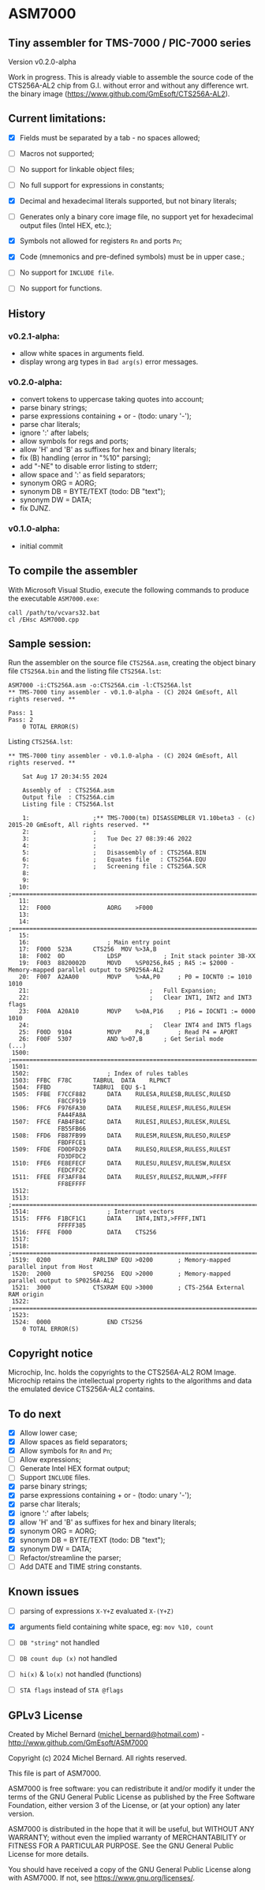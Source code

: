 ASM7000
=======

Tiny assembler for TMS-7000 / PIC-7000 series
---------------------------------------------

Version v0.2.0-alpha

Work in progress. This is already viable to assemble the source code
of the CTS256A-AL2 chip from G.I. without error and without any difference
wrt. the binary image (https://www.github.com/GmEsoft/CTS256A-AL2).


Current limitations:
--------------------

- [x] Fields must be separated by a tab - no spaces allowed;
- [ ] Macros not supported;
- [ ] No support for linkable object files;
- [ ] No full support for expressions in constants;
- [x] Decimal and hexadecimal literals supported, but not binary literals;
- [ ] Generates only a binary core image file, no support yet for hexadecimal output files (Intel HEX, etc.);
- [x] Symbols not allowed for registers `Rn` and ports `Pn`;
- [x] Code (mnemonics and pre-defined symbols) must be in upper case.;
- [ ] No support for `INCLUDE file`.
- [ ] No support for functions.


History
-------

### v0.2.1-alpha:
- allow white spaces in arguments field.
- display wrong arg types in `Bad arg(s)` error messages.

### v0.2.0-alpha:
- convert tokens to uppercase taking quotes into account;
- parse binary strings;
- parse expressions containing + or - (todo: unary '-');
- parse char literals;
- ignore ':' after labels;
- allow symbols for regs and ports;
- allow 'H' and 'B' as suffixes for hex and binary literals;
- fix (B) handling (error in "%10" parsing);
- add "-NE" to disable error listing to stderr;
- allow space and ':' as field separators;
- synonym ORG = AORG;
- synonym DB = BYTE/TEXT (todo: DB "text");
- synonym DW = DATA;
- fix DJNZ.

### v0.1.0-alpha: 
- initial commit

To compile the assembler
------------------------

With Microsoft Visual Studio, execute the following commands to produce the executable `ASM7000.exe`:
````
call /path/to/vcvars32.bat
cl /EHsc ASM7000.cpp
````

Sample session:
---------------

Run the assembler on the source file `CTS256A.asm`, creating the object binary file `CTS256A.bin` 
and the listing file `CTS256A.lst`:

````
ASM7000 -i:CTS256A.asm -o:CTS256A.cim -l:CTS256A.lst
** TMS-7000 tiny assembler - v0.1.0-alpha - (C) 2024 GmEsoft, All rights reserved. **

Pass: 1
Pass: 2
    0 TOTAL ERROR(S)
````

Listing `CTS256A.lst`:

````
** TMS-7000 tiny assembler - v0.1.0-alpha - (C) 2024 GmEsoft, All rights reserved. **

	Sat Aug 17 20:34:55 2024

	Assembly of  : CTS256A.asm
	Output file  : CTS256A.cim
	Listing file : CTS256A.lst

    1:                  ;** TMS-7000(tm) DISASSEMBLER V1.10beta3 - (c) 2015-20 GmEsoft, All rights reserved. **
    2:                  ;
    3:                  ;	Tue Dec 27 08:39:46 2022
    4:                  ;
    5:                  ;	Disassembly of : CTS256A.BIN
    6:                  ;	Equates file   : CTS256A.EQU
    7:                  ;	Screening file : CTS256A.SCR
    8:                  
    9:                  
   10:                  ;==============================================================================
   11:                  
   12:  F000            	AORG	>F000
   13:                  
   14:                  ;==============================================================================
   15:                  
   16:                  	; Main entry point
   17:  F000  523A      CTS256	MOV	%>3A,B
   18:  F002  0D        	LDSP			; Init stack pointer 3B-XX
   19:  F003  8820002D  	MOVD	%SP0256,R45	; R45 := $2000 - Memory-mapped parallel output to SP0256A-AL2
   20:  F007  A2AA00    	MOVP	%>AA,P0		; P0 = IOCNT0 := 1010 1010
   21:                  				; 	Full Expansion;
   22:                  				;	Clear INT1, INT2 and INT3 flags
   23:  F00A  A20A10    	MOVP	%>0A,P16	; P16 = IOCNT1 := 0000 1010
   24:                  				;	Clear INT4 and INT5 flags
   25:  F00D  9104      	MOVP	P4,B		; Read P4 = APORT
   26:  F00F  5307      	AND	%>07,B		; Get Serial mode
(...)
 1500:                  ;==============================================================================
 1501:                  
 1502:                  	; Index of rules tables
 1503:  FFBC  F78C      TABRUL	DATA	RLPNCT
 1504:  FFBD            TABRU1	EQU	$-1
 1505:  FFBE  F7CCF882  	DATA	RULESA,RULESB,RULESC,RULESD
              F8CCF919
 1506:  FFC6  F976FA30  	DATA	RULESE,RULESF,RULESG,RULESH
              FA44FA8A
 1507:  FFCE  FAB4FB4C  	DATA	RULESI,RULESJ,RULESK,RULESL
              FB55FB66
 1508:  FFD6  FB87FB99  	DATA	RULESM,RULESN,RULESO,RULESP
              FBDFFCE1
 1509:  FFDE  FD0DFD29  	DATA	RULESQ,RULESR,RULESS,RULEST
              FD3DFDC2
 1510:  FFE6  FE8EFECF  	DATA	RULESU,RULESV,RULESW,RULESX
              FEDCFF2C
 1511:  FFEE  FF3AFF84  	DATA	RULESY,RULESZ,RULNUM,>FFFF
              FF8EFFFF
 1512:                  
 1513:                  ;==============================================================================
 1514:                  	; Interrupt vectors
 1515:  FFF6  F1BCF1C1  	DATA	INT4,INT3,>FFFF,INT1
              FFFFF385
 1516:  FFFE  F000      	DATA	CTS256
 1517:                  
 1518:                  ;==============================================================================
 1519:  0200            PARLINP	EQU	>0200		; Memory-mapped parallel input from Host
 1520:  2000            SP0256	EQU	>2000		; Memory-mapped parallel output to SP0256A-AL2
 1521:  3000            CTSXRAM	EQU	>3000		; CTS-256A External RAM origin
 1522:                  ;==============================================================================
 1523:                  
 1524:  0000            	END	CTS256
    0 TOTAL ERROR(S)

````

Copyright notice
----------------

Microchip, Inc. holds the copyrights to the CTS256A-AL2 ROM Image.
Microchip retains the intellectual property rights to the algorithms and data the emulated device CTS256A-AL2 contains.


To do next
----------

- [x] Allow lower case;
- [x] Allow spaces as field separators;
- [x] Allow symbols for `Rn` and `Pn`;
- [ ] Allow expressions;
- [ ] Generate Intel HEX format output;
- [ ] Support `INCLUDE` files.
- [x] parse binary strings;
- [x] parse expressions containing + or - (todo: unary '-');
- [x] parse char literals;
- [x] ignore ':' after labels;
- [x] allow 'H' and 'B' as suffixes for hex and binary literals;
- [x] synonym ORG = AORG;
- [x] synonym DB = BYTE/TEXT (todo: DB "text");
- [x] synonym DW = DATA;
- [ ] Refactor/streamline the parser;
- [ ] Add DATE and TIME string constants.

Known issues
------------
- [ ] parsing of expressions `X-Y+Z` evaluated `X-(Y+Z)`
- [x] arguments field containing white space, eg: `mov %10, count`
- [ ] `DB "string"` not handled
- [ ] `DB count dup (x)` not handled
- [ ] `hi(x)` & `lo(x)` not handled (functions)
- [ ] `STA flags` instead of `STA @flags`





GPLv3 License
-------------

Created by Michel Bernard (michel_bernard@hotmail.com) -
<http://www.github.com/GmEsoft/ASM7000>

Copyright (c) 2024 Michel Bernard. All rights reserved.

This file is part of ASM7000.

ASM7000 is free software: you can redistribute it and/or modify
it under the terms of the GNU General Public License as published by
the Free Software Foundation, either version 3 of the License, or
(at your option) any later version.

ASM7000 is distributed in the hope that it will be useful,
but WITHOUT ANY WARRANTY; without even the implied warranty of
MERCHANTABILITY or FITNESS FOR A PARTICULAR PURPOSE.  See the
GNU General Public License for more details.

You should have received a copy of the GNU General Public License
along with ASM7000.  If not, see <https://www.gnu.org/licenses/>.
